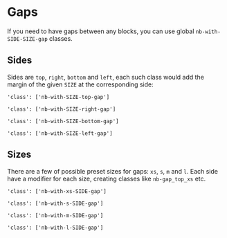 # Gaps

If you need to have gaps between any blocks, you can use global `nb-with-SIDE-SIZE-gap` classes.

## Sides

Sides are `top`, `right`, `bottom` and `left`, each such class would add the margin of the given `SIZE` at the corresponding side:

    'class': ['nb-with-SIZE-top-gap']

    'class': ['nb-with-SIZE-right-gap']

    'class': ['nb-with-SIZE-bottom-gap']

    'class': ['nb-with-SIZE-left-gap']

## Sizes

There are a few of possible preset sizes for gaps: `xs`, `s`, `m` and `l`. Each side have a modifier for each size, creating classes like `nb-gap_top_xs` etc.

    'class': ['nb-with-xs-SIDE-gap']

    'class': ['nb-with-s-SIDE-gap']

    'class': ['nb-with-m-SIDE-gap']

    'class': ['nb-with-l-SIDE-gap']
